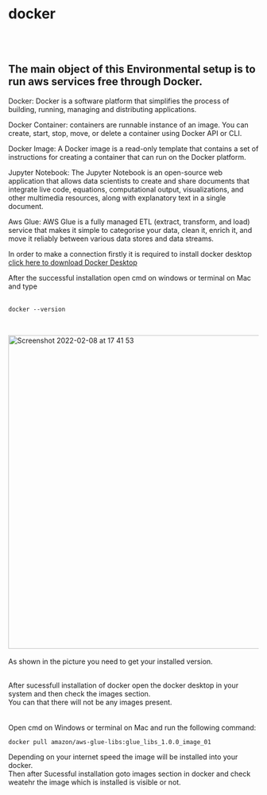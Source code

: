# docker
</br>
</br>
<h2>The main object of this Environmental setup is to run aws services free through Docker.</h2>


 
 
 
 
Docker: Docker is a software platform that simplifies the process of building, running, managing and distributing applications.</br>

Docker Container: containers are runnable instance of an image. You can create, start, stop, move, or delete a container using Docker API or CLI.</br>

Docker Image: A Docker image is a read-only template that contains a set of instructions for creating a container that can run on the Docker platform.</br>

Jupyter Notebook: The Jupyter Notebook is an open-source web application that allows data scientists to create and share documents that integrate live code, equations, computational output, visualizations, and other multimedia resources, along with explanatory text in a single document.</br>

Aws Glue: AWS Glue is a fully managed ETL (extract, transform, and load) service that makes it simple to categorise your data, clean it, enrich it, and move it reliably between various data stores and data streams.</br>


In order to make a connection firstly it is required to install docker desktop [click here to download Docker Desktop](https://www.docker.com/products/docker-desktop)</br>

 

After the successful installation open cmd on windows or terminal on Mac and type </br>
</br>
```
docker --version
```
</br>

<img width="631" alt="Screenshot 2022-02-08 at 17 41 53" src="https://user-images.githubusercontent.com/58841159/152985799-8c3468a0-0ce9-418e-a53c-ef2a38510a44.png"></br>
</br>
As shown in the picture you need to get your installed version.</br>
</br>


After sucessfull installation of docker open the docker desktop in your system and then check the images section.</br>
You can that there will not be any images present.</br>
</br>
</br>
Open cmd on Windows or terminal on Mac and run the following command:
</br>
```
docker pull amazon/aws-glue-libs:glue_libs_1.0.0_image_01
```
Depending on your internet speed the image will be installed into your docker.</br>
Then after Sucessful installation goto images section in docker and check weatehr the image which is installed is visible or not.</br>


















